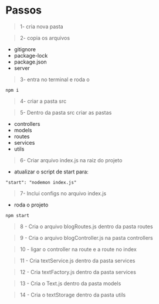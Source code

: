 # Passos
> 1- cria nova pasta

> 2- copia os arquivos 
 - gitignore
 - package-lock
 - package.json
 - server

> 3- entra no terminal e roda o 
 ```
 npm i

 ```

> 4- criar a pasta src

> 5- Dentro da pasta src criar as pastas
  - controllers
  - models
  - routes
  - services
  - utils

> 6- Criar arquivo index.js na raiz do projeto
  - atualizar o script de start para:
   ```
   "start": "nodemon index.js"
 ```

 > 7- Inclui configs no arquivo index.js
  - roda o projeto
   ```
   npm start
 ```

> 8 - Cria o arquivo blogRoutes.js dentro da pasta routes

> 9 - Cria o arquivo blogController.js na pasta controllers

> 10 - ligar o controller na route e a route no index 

> 11 - Cria textService.js dentro da pasta services

> 12 - Cria textFactory.js dentro da pasta services

> 13 - Cria o Text.js dentro da pasta models

> 14 - Cria o textStorage dentro da pasta utils